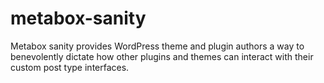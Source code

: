 metabox-sanity
==============

Metabox sanity provides WordPress theme and plugin authors a way to benevolently dictate how other plugins and themes can interact with their custom post type interfaces.
